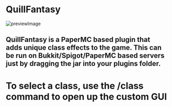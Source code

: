 # QuillFantasy

![previewImage](https://i.imgur.com/OmwA0Ha.png)
## QuillFantasy is a PaperMC based plugin that adds unique class effects to the game. This can be run on Bukkit/Spigot/PaperMC based servers just by dragging the jar into your plugins folder.

# To select a class, use the /class command to open up the custom GUI
